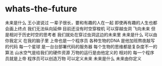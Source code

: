 # whats-the-future
未来是什么
王小波说过
一辈子很长，要和有趣的人在一起
即使再有趣的人生也都会画上终点
我们无法纵向延伸
目前还没有时空穿梭机
可以穿越虫洞 飞向未来
但是相对于历史时空的思考者
我们就处在穿过虫洞这边的未来里
未来是什么
可以由你我定义
在我的脑子里
上帝也是一个程序员
各种生物的DNA
是他加班熬夜敲写的代码
每一个星球
是一台台部署代码的服务器
每个生物的思维都是复杂度不一的算法
山水空气是给我们的硬件资源
万物的运行是由他定义的
相对的
每一个程序员就是上帝
程序员可以创造万物
可以定义未来
未来是什么
未来由你定义
